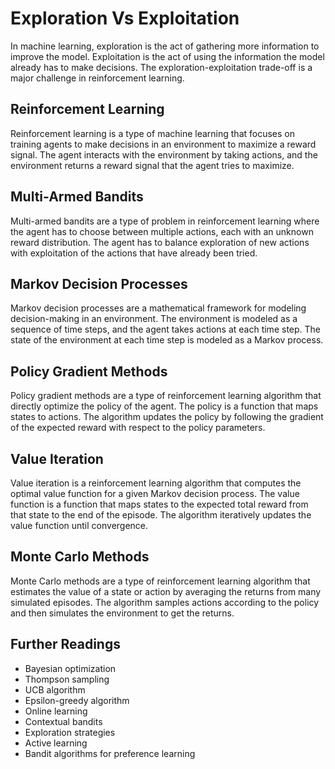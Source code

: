 # Exploration Vs Exploitation

In machine learning, exploration is the act of gathering more information to improve the model. Exploitation is the act of using the information the model already has to make decisions. The exploration-exploitation trade-off is a major challenge in reinforcement learning.

## Reinforcement Learning

Reinforcement learning is a type of machine learning that focuses on training agents to make decisions in an environment to maximize a reward signal. The agent interacts with the environment by taking actions, and the environment returns a reward signal that the agent tries to maximize.

## Multi-Armed Bandits

Multi-armed bandits are a type of problem in reinforcement learning where the agent has to choose between multiple actions, each with an unknown reward distribution. The agent has to balance exploration of new actions with exploitation of the actions that have already been tried.

## Markov Decision Processes

Markov decision processes are a mathematical framework for modeling decision-making in an environment. The environment is modeled as a sequence of time steps, and the agent takes actions at each time step. The state of the environment at each time step is modeled as a Markov process.

## Policy Gradient Methods

Policy gradient methods are a type of reinforcement learning algorithm that directly optimize the policy of the agent. The policy is a function that maps states to actions. The algorithm updates the policy by following the gradient of the expected reward with respect to the policy parameters.

## Value Iteration

Value iteration is a reinforcement learning algorithm that computes the optimal value function for a given Markov decision process. The value function is a function that maps states to the expected total reward from that state to the end of the episode. The algorithm iteratively updates the value function until convergence.

## Monte Carlo Methods

Monte Carlo methods are a type of reinforcement learning algorithm that estimates the value of a state or action by averaging the returns from many simulated episodes. The algorithm samples actions according to the policy and then simulates the environment to get the returns.

## Further Readings

- Bayesian optimization
- Thompson sampling
- UCB algorithm
- Epsilon-greedy algorithm
- Online learning
- Contextual bandits
- Exploration strategies
- Active learning
- Bandit algorithms for preference learning
